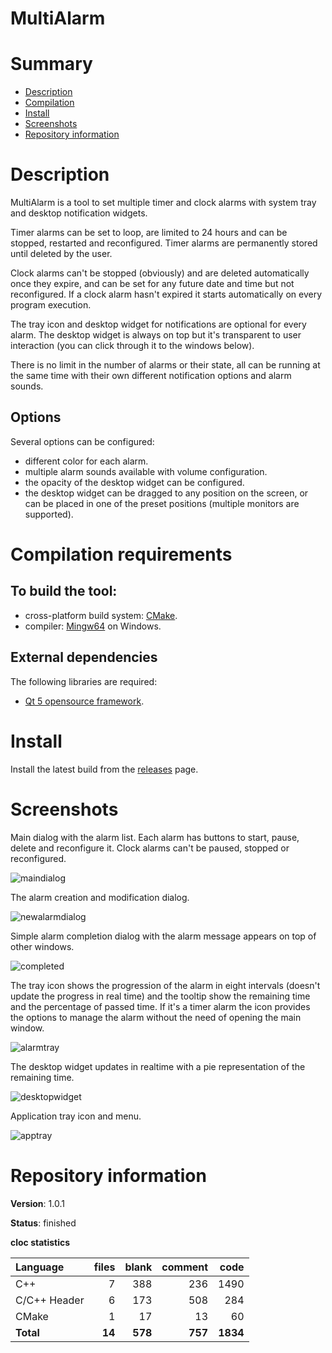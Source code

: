 MultiAlarm
==========

# Summary
- [Description](#description)
- [Compilation](#compilation-requirements)
- [Install](#install)
- [Screenshots](#screenshots)
- [Repository information](#repository-information)

# Description
MultiAlarm is a tool to set multiple timer and clock alarms with system tray and desktop notification widgets. 

Timer alarms can be set to loop, are limited to 24 hours and can be stopped, restarted and reconfigured. Timer alarms are permanently stored until deleted by the user. 

Clock alarms can't be stopped (obviously) and are deleted automatically once they expire, and can be set for any future date and time but not reconfigured. If a clock alarm hasn't expired it starts automatically on every program execution. 

The tray icon and desktop widget for notifications are optional for every alarm. The desktop widget is always on top but it's transparent to user interaction (you can click through it to the windows below).

There is no limit in the number of alarms or their state, all can be running at the same time with their own different notification options and alarm sounds. 

## Options
Several options can be configured:
* different color for each alarm.
* multiple alarm sounds available with volume configuration.
* the opacity of the desktop widget can be configured. 
* the desktop widget can be dragged to any position on the screen, or can be placed in one of the preset positions (multiple monitors are supported). 

# Compilation requirements
## To build the tool:
* cross-platform build system: [CMake](http://www.cmake.org/cmake/resources/software.html).
* compiler: [Mingw64](http://sourceforge.net/projects/mingw-w64/) on Windows.

## External dependencies
The following libraries are required:
* [Qt 5 opensource framework](http://www.qt.io/).

# Install
Install the latest build from the [releases](https://github.com/FelixdelasPozas/MultiAlarm/releases) page. 

# Screenshots
Main dialog with the alarm list. Each alarm has buttons to start, pause, delete and reconfigure it. Clock alarms can't be paused, stopped or reconfigured. 

![maindialog](https://cloud.githubusercontent.com/assets/12167134/11453850/8720a5b0-961b-11e5-98c4-c96abe0fc55b.jpg)

The alarm creation and modification dialog. 

![newalarmdialog](https://cloud.githubusercontent.com/assets/12167134/11453851/8725eda4-961b-11e5-9927-43645952260b.jpg)

Simple alarm completion dialog with the alarm message appears on top of other windows.

![completed](https://cloud.githubusercontent.com/assets/12167134/11453848/86d73970-961b-11e5-9a2a-ef3af85e7a47.jpg)

The tray icon shows the progression of the alarm in eight intervals (doesn't update the progress in real time) and the tooltip show the remaining time and the percentage of passed time. If it's a timer alarm the icon provides the options to manage the alarm without the need of opening the main window.  

![alarmtray](https://cloud.githubusercontent.com/assets/12167134/11453846/86ce32da-961b-11e5-8e82-32d931176e21.jpg)

The desktop widget updates in realtime with a pie representation of the remaining time. 

![desktopwidget](https://cloud.githubusercontent.com/assets/12167134/11453849/86e0e7c2-961b-11e5-8ec7-be96f572ea9a.jpg)

Application tray icon and menu. 

![apptray](https://cloud.githubusercontent.com/assets/12167134/11766205/4c1a25d2-a17d-11e5-96bc-3d7c6ba5e2a6.jpg)

# Repository information

**Version**: 1.0.1

**Status**: finished

**cloc statistics**

| Language                     |files          |blank        |comment           |code  |
|:-----------------------------|--------------:|------------:|-----------------:|-----:|
| C++                          |   7           | 388         |   236            | 1490 |
| C/C++ Header                 |   6           | 173         |   508            |  284 |
| CMake                        |   1           |  17         |    13            |   60 |
| **Total**                    | **14**        | **578**     | **757**          | **1834** |
